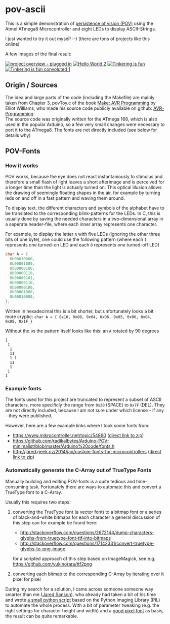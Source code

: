 # pov-ascii

This is a simple demonstration of [persistence of vision (POV)](https://en.wikipedia.org/wiki/Persistence_of_vision) using the Atmel ATmega8 Microcontroller and eight LEDs to display ASCII-Strings.

I just wanted to try it out myself :-) (there are tons of projects like this online)

A few images of the final result:

[![project overview - plugged in](https://c1.staticflickr.com/5/4174/33672901443_ca79b36ae6_n.jpg)](https://www.flickr.com/photos/153997029@N03/33672901443/in/album-72157680361034923/ "project overview - plugged in") [![Hello World 2](https://c1.staticflickr.com/5/4185/34441671286_372e042dd7_n.jpg)](https://www.flickr.com/photos/153997029@N03/34441671286/in/album-72157680361034923/ "Hello World 2") [![Tinkering is fun](https://c1.staticflickr.com/5/4161/33640498514_beb979d4f8_n.jpg)](https://www.flickr.com/photos/153997029@N03/33640498514/in/album-72157680361034923/ "Tinkering is fun") [![Tinkering is fun convoluted 1](https://c1.staticflickr.com/5/4177/34441677486_986755f485_n.jpg)](https://www.flickr.com/photos/153997029@N03/34441677486/in/album-72157680361034923/ "Tinkering is fun convoluted 1")


## Origin / Sources

The idea and large parts of the code (including the Makefile) are mainly taken from Chapter 3, povToy.c of the book [Make: AVR Programming](http://shop.oreilly.com/product/0636920028161.do) by Elliot Williams, who made his source code publicly available on github: [AVR-Programming](https://github.com/hexagon5un/AVR-Programming).  
The source code was originally written for the ATmega 168, which is also used in the popular Arduino, so a few very small changes were necessary to port it to the ATmega8.
The fonts are not directly included (see below for details why)


## POV-Fonts

### How it works

POV works, because the eye does not react instantaniously to stimulus and therefore a small flash of light leaves a short afterimage and is perceived for a longer time than the light is actually turned on.
This optical illusion allows the drawing of seemingly floating shapes in the air, for example by turning leds on and off in a fast pattern and waving them around.


To display text, the different characters and symbols of the alphabet have to be translated to the corresponding blink-patterns for the LEDs.
In C, this is usually done by saving the needed characters in a two-dimensional array in a seperate header-file, where each inner array represents one character.


For example, to display the letter `A` with five LEDs (ignoring the other three bits of one byte), one could use the following pattern (where each `1` represents one turned-on LED and each `0` represents one turned-off LED)

```c
char A = {
  0b00010000,
  0b00001000,
  0b00000100,
  0b00000110,
  0b00000101,
  0b00000110,
  0b00000100,
  0b00001000,
  0b00010000,
};
```

Written in hexadecimal this is a bit shorter, but unfortunately looks a bit more cryptic: `char A = { 0x10, 0x08, 0x04, 0x06, 0x05, 0x06, 0x04, 0x08, 0x1F }`

Without the `0`s the pattern itself looks like this: an `A` rotated by 90 degrees

    1
     1
      1
      11
      1 1
      11
      1
     1
    1


### Example fonts

The fonts used for this project are truncated to represent a subset of ASCII characters, more specificly the range from `0x20` (SPACE) to `0x7F` (DEL).
They are not directly included, because I am not sure under which license - if any - they were published.


However, here are a few example links where I took some fonts from:

 * https://www.mikrocontroller.net/topic/54860 ([direct link to zip](https://www.mikrocontroller.net/attachment/52208/font.zip))
 * https://github.com/radikalbytes/Arduino-POV-minimalist/blob/master/Arduino%20code/fonts.h
 * http://jared.geek.nz/2014/jan/custom-fonts-for-microcontrollers ([direct link to zip](http://jared.geek.nz/custom-fonts-for-microcontrollers/files/fonts.zip))


### Automatically generate the C-Array out of TrueType Fonts

Manually building and editing POV-fonts is a quite tedious and time-consuming task.
Fortunately there are ways to automate this and convert a TrueType font to a C-Array.

Usually this requires two steps:

 1. converting the TrueType font (a vector font) to a bitmap font or a series of black-and-white bitmaps for each character
    a general discussion of this step can for example be found here:

     * http://stackoverflow.com/questions/2672144/dump-characters-glyphs-from-truetype-font-ttf-into-bitmaps
     * http://stackoverflow.com/questions/17142331/convert-truetype-glyphs-to-png-image

    for a scripted approach of this step based on ImageMagick, see e.g. https://github.com/yukinoraru/ttf2png

 2. converting each bitmap to the corresponding C-Array by iterating over it pixel for pixel

During my search for a solution, I came across someone someone way smarter than me ([Jared Sanson](http://jared.geek.nz/2014/jan/custom-fonts-for-microcontrollers)), who already had taken a bit of his time and wrote [a small python script](http://jared.geek.nz/custom-fonts-for-microcontrollers/files/fonts.zip) based on the Python Imaging Library (PIL) to automate the whole process.
With a bit of parameter tweaking (e.g. the right settings for character height and width) and a [good pixel font](http://www.dafont.com/de/bitmap.php) as basis, the result can be quite remarkable.
